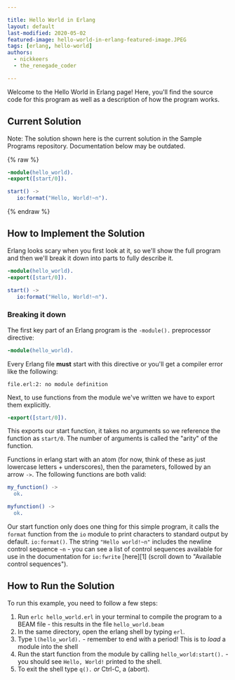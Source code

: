 ```yaml
---

title: Hello World in Erlang
layout: default
last-modified: 2020-05-02
featured-image: hello-world-in-erlang-featured-image.JPEG
tags: [erlang, hello-world]
authors:
  - nickkeers
  - the_renegade_coder

---
```


Welcome to the Hello World in Erlang page! Here, you'll find the source code for this program as well as a description of how the program works.

## Current Solution

Note: The solution shown here is the current solution in the Sample Programs repository. Documentation below may be outdated.

{% raw %}

```Erlang
-module(hello_world).
-export([start/0]).

start() ->
   io:format("Hello, World!~n").

```

{% endraw %}

## How to Implement the Solution

Erlang looks scary when you first look at it, so we'll show the full program and
then we'll break it down into parts to fully describe it.

```erlang
-module(hello_world).
-export([start/0]).

start() ->
   io:format("Hello, World!~n").
```

### Breaking it down

The first key part of an Erlang program is the `-module().` preprocessor directive:

```erlang
-module(hello_world).
```

Every Erlang file **must** start with this directive or you'll get a compiler error like the following:

```
file.erl:2: no module definition
```

Next, to use functions from the module we've written we have to export them explicitly.

```erlang
-export([start/0]).
```

This exports our start function, it takes no arguments so we reference the function as `start/0`. The number of arguments is called the "arity" of the function.


Functions in erlang start with an atom (for now, think of these as just lowercase letters + underscores), then the parameters, followed by an arrow `->`. The following functions are both valid:

```erlang
my_function() ->
  ok.

myfunction() ->
  ok.
```

Our start function only does one thing for this simple program, it calls the `format` function from the `io` module to print characters to standard output by default. `io:format()`. The string `"Hello world!~n"` includes the newline control sequence `~n` - you can see a list of control sequences available for use in the documentation for `io:fwrite` [here][1] (scroll down to "Available control sequences").


## How to Run the Solution

To run this example, you need to follow a few steps:

1. Run `erlc hello_world.erl` in your terminal to compile the program to a BEAM file - this results in the file `hello_world.beam`
2. In the same directory, open the erlang shell by typing `erl`.
3. Type `l(hello_world).` - remember to end with a period! This is to *load* a module into the shell
4. Run the start function from the module by calling `hello_world:start().` - you should see `Hello, World!` printed to the shell.
5. To exit the shell type `q().` _or_ Ctrl-C, a (abort).
